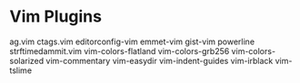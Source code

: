 # Vim Plugins

ag.vim
ctags.vim
editorconfig-vim
emmet-vim
gist-vim
powerline
strftimedammit.vim
vim-colors-flatland
vim-colors-grb256
vim-colors-solarized
vim-commentary
vim-easydir
vim-indent-guides
vim-irblack
vim-tslime
